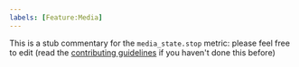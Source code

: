 ```yaml
---
labels: [Feature:Media]
---
```


This is a stub commentary for the `media_state.stop` metric: please feel free to edit (read the
[contributing guidelines](https://github.com/mozilla/glean-annotations/blob/main/CONTRIBUTING.md)
if you haven't done this before)
